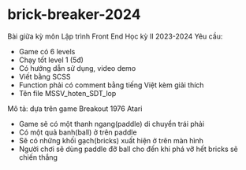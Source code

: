 # brick-breaker-2024
Bài giữa kỳ môn Lập trình Front End Học kỳ II 2023-2024
Yêu cầu:
- Game có 6 levels
- Chạy tốt level 1 (5đ)
- Có hướng dẫn sử dụng, video demo
- Viết bằng SCSS
- Function phải có comment bằng tiếng Việt kèm giải thích
- Tên file MSSV_hoten_SDT_lop

Mô tả: dựa trên game Breakout 1976 Atari
- Game sẽ có một thanh ngang(paddle) di chuyển trái phải
- Có một quả banh(ball) ở trên paddle
- Sẽ có những khối gạch(bricks) xuất hiện ở trên màn hình
- Người chơi sẽ dùng paddle đỡ ball cho đến khi phá vỡ hết bricks sẽ chiến thắng